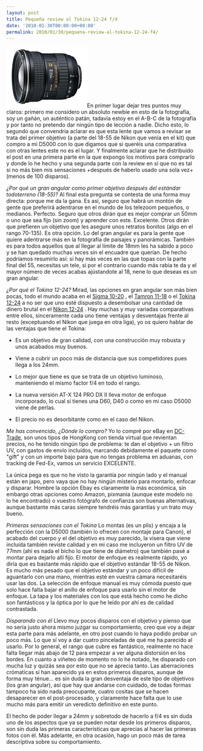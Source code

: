 ```yaml
---
layout: post
title: Pequeña review al Tokina 12-24 f/4
date: '2010-01-30T00:00:00+00:00'
permalink: 2010/01/30/pequena-review-al-tokina-12-24-f4/
---
```

<img src="/assets/captura-de-pantalla-2010-01-30-a-las-195030.png" alt="Tokina 12-24" title="Tokina 12-24" width="213" height="161" class="derecha" />En primer lugar dejar tres puntos muy claros: primero me considero un absoluto newbie en esto de la fotografía, soy un gañán, un auténtico patán, tadavía estoy en el A-B-C de la fotografía y por tanto no pretendo dar ningún tipo de lección a nadie. Dicho esto, lo segundo que convendría aclarar es que esta lente que vamos a revisar se trata del primer objetivo (a parte del 18-55 de Nikon que venía en el kit) que compro a mi D5000 con lo que digamos que si queréis una comparativa con otras lentes este no es el lugar. Y finalmente aclarar que he distribuido el post en una primera parte en la que expongo los motivos para comprarlo y donde lo he hecho y una segunda parte con la review en sí que no es tal si no más bien mis sensaciones +después de haberlo usado una sola vez+ (menos de 100 disparos).

<!--more-->

*¿Por qué un gran angular como primer objetivo después del estándar todoterreno (18-55)?*
Al final esta pregunta se contesta de una forma muy directa: porque me da la gana. Es así, seguro que habrá un montón de gente que preferirá adentrarse en el mundo de los telezoom pequeños, o medianos. Perfecto. Seguro que otros dirán que es mejor comprar un 50mm o uno que sea fijo (sin zoom) y aprender con este. Excelente. Otros dirán que prefieren un objetivo que les asegure unos retratos bonitos (algo en el rango 70-135). Es otra opción. Lo del gran angular es para la gente que quiere adentrarse más en la fotografía de paisajes y panorámicas. También es para todos aquellos que al llegar al límite de 18mm les ha sabido a poco y se han quedado muchas veces sin el encuadre que querían. De hecho podríamos resumirlo así: si hay más veces en las que topas con la parte final del 55, necesitas un tele, si por el contrario cuando más rabia te da y el mayor número de veces acabas ajústandote al 18, nene lo que deseas es un gran angular.

*¿Por qué el Tokina 12-24?*
Mirad, las opciones en gran angular son más bien pocas, todo el mundo acaba en el <a href="http://www.quesabesde.com/camaras-digitales/objetivos/sigma-10-20-mm-f3.5-dc-ex-hsm-(nikon),4264.aspx">Sigma 10-20</a> , el <a href="http://www.quesabesde.com/camaras-digitales/objetivos/tamron-11-18-mm-f4.5-5.6-di-ii-sp-(nikon),1185.html">Tamron 11-18</a> o el [Tokina 12-24](http://www.tokinalens.com/products/tokina/atx124prodx2-a.html) a no ser que uno esté dispuesto a desembolsar una cantidad de dinero brutal en el [Nikon 12-24](http://www.quesabesde.com/camaras-digitales/objetivos/nikon-12-24-mm-f4-dx-g-af-s,1261.aspx) . Hay muchas y muy variadas comparativas entre ellos, sinceramente cada uno tiene ventajas y desventajas frente al resto (exceptuando el Nikon que juega en otra liga), yo os quiero hablar de las ventajas que tiene el Tokina: 

*  Es un objetivo de gran calidad, con una construcción muy robusta y unos acabados muy buenos.

*  Viene a cubrir un poco más de distancia que sus competidores pues llega a los 24mm.

*  Lo mejor que tiene es que se trata de un objetivo luminoso, manteniendo el mismo factor f/4 en todo el rango.

*  La nueva versión AT-X 124 PRO DX II lleva motor de enfoque incorporado, lo cual si tienes una D60, D40 o como en mi caso D5000 viene de perlas.
*  El precio no es desorbitante como en el caso del Nikon.

*Me has convencido, ¿Dónde lo compro?*
Yo lo compré por eBay en [DC-Trade](http://stores.shop.ebay.es/DCtrade-SHOP__W0QQ_armrsZ1), son unos tipos de HongKong con tienda virtual que revientan precios, no he tenido ningún tipo de problema: te dan el objetivo + un filtro UV, con gastos de envío incluídos, marcando debidamente el paquete como "gift" y con un importe bajo para que no tengas problema en aduanas, con tracking de Fed-Ex, vamos un servicio EXCELENTE.

La única pega es que no he visto la garantía por ningún lado y el manual están en japo, pero vaya que no hay ningún misterio para montarlo, enfocar y disparar. Hombre la opción Ebay es claramente la más económica, sin embargo otras opciones como Amazon, pixmania (aunque este modelo no lo he encontrado) o vuestro fotógrafo de confianza son buenas alternativas, aunque bastante más caras siempre tendréis más garantías y un trato muy bueno.

*Primeras sensaciones con el Tokina*
Lo montas (es un plis) y encaja a la perfección con la D5000 (también lo ofrecen con montaje para Canon), el acabado del cuerpo y el del objetivo es muy parecido, la visera que viene incluída también reviste calidad y en mi caso me incluyeron un filtro UV de 77mm (ahí es nada el bicho lo que tiene de diámetro) que también pasé a montar para dejarlo allí fijo.
El motor de enfoque es realmente rápido, yo diría que es bastante más rápido que el objetivo estándar 18-55 de Nikon. Es mucho más pesado que el objetivo estándar y un poco difícil de aguantarlo con una mano, mientras esté en vuestra cámara necesitaréis usar las dos. La selección de enfoque manual es muy cómoda puesto que solo hace falta bajar el anillo de enfoque para usarlo sin el motor de enfoque. La tapa y los materiales con los que está hecho como he dicho son fantásticos y la óptica por lo que he leído por ahí es de calidad contrastada.

*Disparando con él*
Llevo muy pocos disparos con el objetivo y pienso que no sería justo ahora mismo juzgar su comportamiento, creo que voy a dejar esta parte para más adelante, en otro post cuando lo haya podido probar un poco más. Lo que sí voy a dar cuatro pinceladas de qué me ha parecido al usarlo. Por lo general, el rango que cubre es fantástico, realmente no hace falta llegar más abajo de 12 para empezar a ver alguna distorsión en los bordes. En cuanto a viñeteo de momento no lo he notado, he disparado con mucha luz y quizás sea por esto que no se aprecia tanto. Las aberraciones crómaticas sí han aparecido ya en estos primeros disparos, aunque de forma muy ténue... es sin duda la gran desventaja de este tipo de objetivos (los gran angular), así que hay que andarse con cuidado, de todas formas tampoco ha sido nada preocupante, cuatro cositas que se hacen desaparecer en el post-procesado, y claramente hace falta que lo use mucho más para emitir un veredicto definitivo en este punto.

El hecho de poder llegar a 24mm y sobretodo de hacerlo a f/4 es sin duda uno de los aspectos que ya se pueden notar desde los primeros disparos, son sin duda las primeras características que aprecias al hacer las primeras fotos con él. Más adelante, en otra ocasión, hago un poco más de tarea descriptiva sobre su comportamiento.
